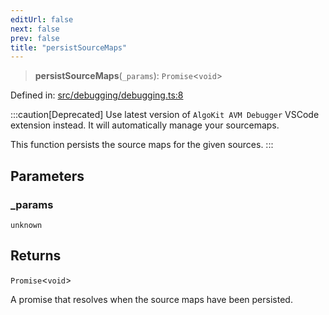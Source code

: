 ```yaml
---
editUrl: false
next: false
prev: false
title: "persistSourceMaps"
---
```


> **persistSourceMaps**(`_params`): `Promise`\<`void`\>

Defined in: [src/debugging/debugging.ts:8](https://github.com/algorandfoundation/algokit-utils-ts/blob/45957336d0cbf88c980c0a3343335a5e5e142c93/src/debugging/debugging.ts#L8)

:::caution[Deprecated]
Use latest version of `AlgoKit AVM Debugger` VSCode extension instead. It will automatically manage your sourcemaps.

This function persists the source maps for the given sources.
:::

## Parameters

### \_params

`unknown`

## Returns

`Promise`\<`void`\>

A promise that resolves when the source maps have been persisted.
